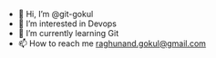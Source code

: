 - 👋 Hi, I’m @git-gokul
- 👀 I’m interested in Devops
- 🌱 I’m currently learning Git
- 📫 How to reach me raghunand.gokul@gmail.com
<!---
git-gokul/git-gokul is a ✨ special ✨ repository because its `README.md` (this file) appears on your GitHub profile.
You can click the Preview link to take a look at your changes.
--->
